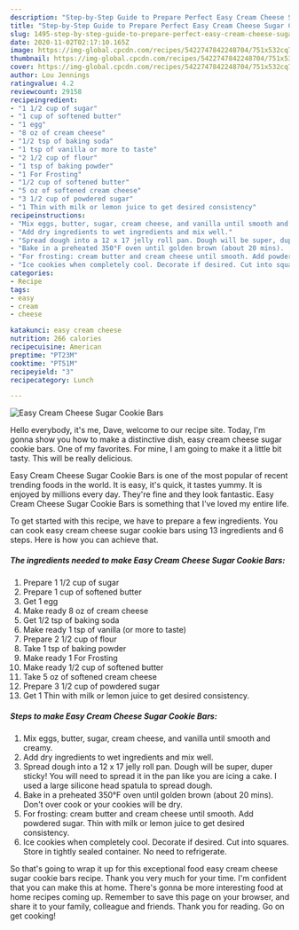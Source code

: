 ```yaml
---
description: "Step-by-Step Guide to Prepare Perfect Easy Cream Cheese Sugar Cookie Bars"
title: "Step-by-Step Guide to Prepare Perfect Easy Cream Cheese Sugar Cookie Bars"
slug: 1495-step-by-step-guide-to-prepare-perfect-easy-cream-cheese-sugar-cookie-bars
date: 2020-11-02T02:17:10.165Z
image: https://img-global.cpcdn.com/recipes/5422747842248704/751x532cq70/easy-cream-cheese-sugar-cookie-bars-recipe-main-photo.jpg
thumbnail: https://img-global.cpcdn.com/recipes/5422747842248704/751x532cq70/easy-cream-cheese-sugar-cookie-bars-recipe-main-photo.jpg
cover: https://img-global.cpcdn.com/recipes/5422747842248704/751x532cq70/easy-cream-cheese-sugar-cookie-bars-recipe-main-photo.jpg
author: Lou Jennings
ratingvalue: 4.2
reviewcount: 29158
recipeingredient:
- "1 1/2 cup of sugar"
- "1 cup of softened butter"
- "1 egg"
- "8 oz of cream cheese"
- "1/2 tsp of baking soda"
- "1 tsp of vanilla or more to taste"
- "2 1/2 cup of flour"
- "1 tsp of baking powder"
- "1 For Frosting"
- "1/2 cup of softened butter"
- "5 oz of softened cream cheese"
- "3 1/2 cup of powdered sugar"
- "1 Thin with milk or lemon juice to get desired consistency"
recipeinstructions:
- "Mix eggs, butter, sugar, cream cheese, and vanilla until smooth and creamy."
- "Add dry ingredients to wet ingredients and mix well."
- "Spread dough into a 12 x 17 jelly roll pan. Dough will be super, duper sticky! You will need to spread it in the pan like you are icing a cake. I used a large silicone head spatula to spread dough."
- "Bake in a preheated 350°F oven until golden brown (about 20 mins).  Don&#39;t over cook or your cookies will be dry."
- "For frosting: cream butter and cream cheese until smooth. Add powdered sugar. Thin with milk or lemon juice to get desired consistency."
- "Ice cookies when completely cool. Decorate if desired. Cut into squares. Store in tightly sealed container. No need to refrigerate."
categories:
- Recipe
tags:
- easy
- cream
- cheese

katakunci: easy cream cheese 
nutrition: 266 calories
recipecuisine: American
preptime: "PT23M"
cooktime: "PT51M"
recipeyield: "3"
recipecategory: Lunch

---
```



![Easy Cream Cheese Sugar Cookie Bars](https://img-global.cpcdn.com/recipes/5422747842248704/751x532cq70/easy-cream-cheese-sugar-cookie-bars-recipe-main-photo.jpg)

Hello everybody, it's me, Dave, welcome to our recipe site. Today, I'm gonna show you how to make a distinctive dish, easy cream cheese sugar cookie bars. One of my favorites. For mine, I am going to make it a little bit tasty. This will be really delicious.



Easy Cream Cheese Sugar Cookie Bars is one of the most popular of recent trending foods in the world. It is easy, it's quick, it tastes yummy. It is enjoyed by millions every day. They're fine and they look fantastic. Easy Cream Cheese Sugar Cookie Bars is something that I've loved my entire life.


To get started with this recipe, we have to prepare a few ingredients. You can cook easy cream cheese sugar cookie bars using 13 ingredients and 6 steps. Here is how you can achieve that.

<!--inarticleads1-->

##### The ingredients needed to make Easy Cream Cheese Sugar Cookie Bars:

1. Prepare 1 1/2 cup of sugar
1. Prepare 1 cup of softened butter
1. Get 1 egg
1. Make ready 8 oz of cream cheese
1. Get 1/2 tsp of baking soda
1. Make ready 1 tsp of vanilla (or more to taste)
1. Prepare 2 1/2 cup of flour
1. Take 1 tsp of baking powder
1. Make ready 1 For Frosting
1. Make ready 1/2 cup of softened butter
1. Take 5 oz of softened cream cheese
1. Prepare 3 1/2 cup of powdered sugar
1. Get 1 Thin with milk or lemon juice to get desired consistency.




<!--inarticleads2-->

##### Steps to make Easy Cream Cheese Sugar Cookie Bars:

1. Mix eggs, butter, sugar, cream cheese, and vanilla until smooth and creamy.
1. Add dry ingredients to wet ingredients and mix well.
1. Spread dough into a 12 x 17 jelly roll pan. Dough will be super, duper sticky! You will need to spread it in the pan like you are icing a cake. I used a large silicone head spatula to spread dough.
1. Bake in a preheated 350°F oven until golden brown (about 20 mins).  Don&#39;t over cook or your cookies will be dry.
1. For frosting: cream butter and cream cheese until smooth. Add powdered sugar. Thin with milk or lemon juice to get desired consistency.
1. Ice cookies when completely cool. Decorate if desired. Cut into squares. Store in tightly sealed container. No need to refrigerate.




So that's going to wrap it up for this exceptional food easy cream cheese sugar cookie bars recipe. Thank you very much for your time. I'm confident that you can make this at home. There's gonna be more interesting food at home recipes coming up. Remember to save this page on your browser, and share it to your family, colleague and friends. Thank you for reading. Go on get cooking!
